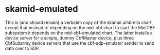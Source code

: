 # skamid-emulated

This is (and should remain)
a verbatim copy of the skamid umbrella chart,
except that instead of depending
on the mid-cbf chart to start the Mid.CBF subsystem
it depends on the mid-cbf-emulated chart.
The latter installs a device server for a simple, dummy CbfMaster device,
plus three CbfSubarray device servers
that use the cbf-sdp-emulator sender
to send data over to SDP.
